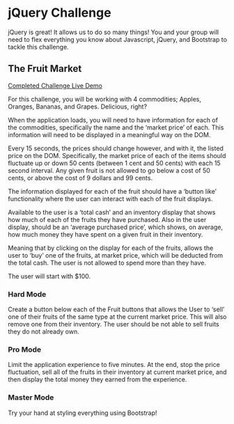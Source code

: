 # jQuery Challenge

jQuery is great! It allows us to do so many things! You and your group will need to flex everything you know about Javascript, jQuery, and Bootstrap to tackle this challenge.
## The Fruit Market

[Completed Challenge Live Demo](https://pacific-chamber-99302.herokuapp.com)

For this challenge, you will be working with 4 commodities; Apples, Oranges, Bananas, and Grapes. Delicious, right?

When the application loads, you will need to have information for each of the commodities, specifically the name and the ‘market price’ of each. This information will need to be displayed in a meaningful way on the DOM.

Every 15 seconds, the prices should change however, and with it, the listed price on the DOM. Specifically, the market price of each of the items should fluctuate up or down 50 cents (between 1 cent and 50 cents) with each 15 second interval. Any given fruit is not allowed to go below a cost of 50 cents, or above the cost of 9 dollars and 99 cents.

The information displayed for each of the fruit should have a ‘button like’ functionality where the user can interact with each of the fruit displays.

Available to the user is a ‘total cash’ and an inventory display that shows how much of each of the fruits they have purchased. Also in the user display, should be an ‘average purchased price’, which shows, on average, how much money they have spent on a given fruit in their inventory.

Meaning that by clicking on the display for each of the fruits, allows the user to ‘buy’ one of the fruits, at market price, which will be deducted from the total cash. The user is not allowed to spend more than they have.

The user will start with $100.
### Hard Mode

Create a button below each of the Fruit buttons that allows the User to ‘sell’ one of their fruits of the same type at the current market price. This will also remove one from their inventory. The user should be not able to sell fruits they do not already own.
### Pro Mode

Limit the application experience to five minutes. At the end, stop the price fluctuation, sell all of the fruits in their inventory at current market price, and then display the total money they earned from the experience.
### Master Mode

Try your hand at styling everything using Bootstrap!
